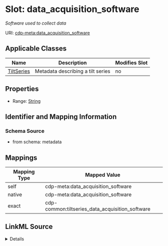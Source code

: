 

# Slot: data_acquisition_software


_Software used to collect data_



URI: [cdp-meta:data_acquisition_software](metadatadata_acquisition_software)



<!-- no inheritance hierarchy -->





## Applicable Classes

| Name | Description | Modifies Slot |
| --- | --- | --- |
| [TiltSeries](TiltSeries.md) | Metadata describing a tilt series |  no  |







## Properties

* Range: [String](String.md)





## Identifier and Mapping Information







### Schema Source


* from schema: metadata




## Mappings

| Mapping Type | Mapped Value |
| ---  | ---  |
| self | cdp-meta:data_acquisition_software |
| native | cdp-meta:data_acquisition_software |
| exact | cdp-common:tiltseries_data_acquisition_software |




## LinkML Source

<details>
```yaml
name: data_acquisition_software
description: Software used to collect data
from_schema: metadata
exact_mappings:
- cdp-common:tiltseries_data_acquisition_software
rank: 1000
alias: data_acquisition_software
owner: TiltSeries
domain_of:
- TiltSeries
range: string
inlined: true
inlined_as_list: true

```
</details>
